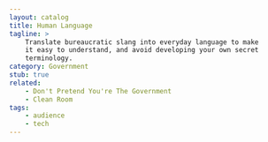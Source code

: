 ```yaml
---
layout: catalog
title: Human Language
tagline: >
    Translate bureaucratic slang into everyday language to make
    it easy to understand, and avoid developing your own secret
    terminology. 
category: Government
stub: true
related:
    - Don't Pretend You're The Government
    - Clean Room
tags:
    - audience
    - tech
---
```




